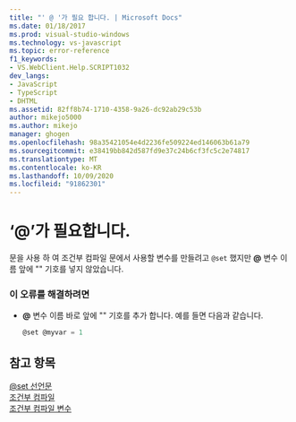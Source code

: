 ```yaml
---
title: "' @ '가 필요 합니다. | Microsoft Docs"
ms.date: 01/18/2017
ms.prod: visual-studio-windows
ms.technology: vs-javascript
ms.topic: error-reference
f1_keywords:
- VS.WebClient.Help.SCRIPT1032
dev_langs:
- JavaScript
- TypeScript
- DHTML
ms.assetid: 82ff8b74-1710-4358-9a26-dc92ab29c53b
author: mikejo5000
ms.author: mikejo
manager: ghogen
ms.openlocfilehash: 98a35421054e4d2236fe509224ed146063b61a79
ms.sourcegitcommit: e38419bb842d587fd9e37c24b6cf3fc5c2e74817
ms.translationtype: MT
ms.contentlocale: ko-KR
ms.lasthandoff: 10/09/2020
ms.locfileid: "91862301"
---
```

# <a name="expected-"></a>‘\@’가 필요합니다.
문을 사용 하 여 조건부 컴파일 문에서 사용할 변수를 만들려고 `@set` 했지만 **@** 변수 이름 앞에 "" 기호를 넣지 않았습니다.  
  
### <a name="to-correct-this-error"></a>이 오류를 해결하려면  
  
- **@** 변수 이름 바로 앞에 "" 기호를 추가 합니다. 예를 들면 다음과 같습니다.  
  
    ```JavaScript  
    @set @myvar = 1  
    ```  
  
## <a name="see-also"></a>참고 항목  
 [@set 선언문](https://developer.mozilla.org/docs/Archive/Web/JavaScript/Microsoft_Extensions/at-set)   
 [조건부 컴파일](/previous-versions/windows/internet-explorer/ie-developer/scripting-articles/121hztk3(v=vs.84))   
 [조건부 컴파일 변수](/previous-versions/windows/internet-explorer/ie-developer/scripting-articles/s59bkzce(v=vs.84))